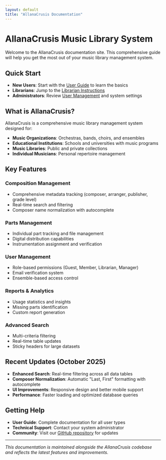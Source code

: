 ```yaml
---
layout: default
title: "AllanaCrusis Documentation"
---
```


# AllanaCrusis Music Library System

Welcome to the AllanaCrusis documentation site. This comprehensive guide will help you get the most out of your music library management system.

## Quick Start

- **New Users**: Start with the [User Guide](user-guide.html) to learn the basics
- **Librarians**: Jump to the [Librarian Instructions](user-guide.html#librarian-instructions)
- **Administrators**: Review [User Management](user-guide.html#user-management) and system settings

## What is AllanaCrusis?

AllanaCrusis is a comprehensive music library management system designed for:

- **Music Organizations**: Orchestras, bands, choirs, and ensembles
- **Educational Institutions**: Schools and universities with music programs  
- **Music Libraries**: Public and private collections
- **Individual Musicians**: Personal repertoire management

## Key Features

### Composition Management
- Comprehensive metadata tracking (composer, arranger, publisher, grade level)
- Real-time search and filtering
- Composer name normalization with autocomplete

### Parts Management  
- Individual part tracking and file management
- Digital distribution capabilities
- Instrumentation assignment and verification

### User Management
- Role-based permissions (Guest, Member, Librarian, Manager)
- Email verification system
- Ensemble-based access control

### Reports & Analytics
- Usage statistics and insights
- Missing parts identification
- Custom report generation

### Advanced Search
- Multi-criteria filtering
- Real-time table updates
- Sticky headers for large datasets

## Recent Updates (October 2025)

- **Enhanced Search**: Real-time filtering across all data tables
- **Composer Normalization**: Automatic "Last, First" formatting with autocomplete
- **UI Improvements**: Responsive design and better mobile support
- **Performance**: Faster loading and optimized database queries

## Getting Help

- **User Guide**: Complete documentation for all user types
- **Technical Support**: Contact your system administrator
- **Community**: Visit our [GitHub repository](https://github.com/mymaestro/AllanaCrusis) for updates

---

*This documentation is maintained alongside the AllanaCrusis codebase and reflects the latest features and improvements.*